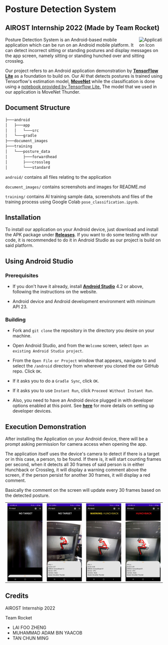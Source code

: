 # Posture Detection System

## AIROST Internship 2022 (Made by Team Rocket)

<image align ="right" src="document_images/phone_icon.jpeg" alt="Application Icon" width="15%">

Posture Detection System is an Android-based mobile application which can be run on an Android mobile platform. It can detect incorrect sitting or standing postures and display messages on the app screen, namely sitting or standing hunched over and sitting crossleg. 

Our project refers to an Android application demonstration by **[TensorFlow Lite](https://github.com/tensorflow/examples/tree/master/lite/examples/pose_estimation/android)** as a foundation to build on. Our AI that detects postures is trained using Tensorflow's estimation model, **[MoveNet](https://blog.tensorflow.org/2021/05/next-generation-pose-detection-with-movenet-and-tensorflowjs.html)** while the classification is done using a [notebook provided by Tensorflow Lite.](https://github.com/tensorflow/tensorflow/blob/master/tensorflow/lite/g3doc/tutorials/pose_classification.ipynb) The model that we used in our application is MoveNet Thunder.

## Document Structure

```bash
├───android
│   ├───app
│   │   └───src
│   └───gradle
├───document_images
├───training
│   └───posture_data
│       ├───forwardhead
│       ├───crossleg
│       └───standard
```

`android/` contains all files relating to the application

`document_images/` contains screenshots and images for README.md

`training/` contains AI training sample data, screenshots and files of the training process using Google Colab `pose_classification.ipynb`.

## Installation

To install our application on your Android device, just download and install the APK package under **[Releases](https://github.com/LaiFooZheng/AIROST_Posture_Detection/releases/tag/v1.0.0)**. 
If you want to do some testing with our code, it is recommended to do it in Android Studio as our project is build on said platform.

## Using Android Studio

### Prerequisites

* If you don't have it already, install **[Android Studio](https://developer.android.com/studio)** 4.2 or above, following the instructions on the website.

* Android device and Android development environment with minimum API 23.

### Building

* Fork and `git clone` the repository in the directory you desire on your machine.

* Open Android Studio, and from the `Welcome` screen, select
`Open an existing Android Studio project`.

* From the `Open File or Project` window that appears, navigate to and select
the `/android` directory from wherever you
cloned the our GitHub repo. Click `OK`.

* If it asks you to do a `Gradle Sync`, click `OK`.

* If it asks you to use `Instant Run`, click `Proceed Without Instant Run`.

* Also, you need to have an Android device plugged in with developer options
 enabled at this point. See **[here](
 https://developer.android.com/studio/run/device)** for more details
 on setting up developer devices.

## Execution Demonstration

After installing the Application on your Android device, there will be a prompt asking permission for camera access when opening the app.

The application itself uses the device's camera to detect if there is a target or in this case, a person, to be found. If there is, it will start counting frames per second, when it detects all 30 frames of said person is in either Hunchback or Crossleg, it will display a warning comment above the screen, if the person persist for another 30 frames, it will display a red comment.

Basically the comment on the screen will update every 30 frames based on the detected posture.

<table width="100%">
 <tr>
  <td width="25%" style="line-height:0;"><img src="document_images\no_target_detected.jpeg"></td>
  <td width="25%" style="line-height:0;"><img src="document_images\no_target_hunchback.jpeg"></td>
  <td width="25%" style="line-height:0;"><img src="document_images\warning_hunchback.jpeg"></td>
  <td width="25%" style="line-height:0;"><img src="document_images\red_hunchback.jpeg"></td>
 </tr>
<table>

## Credits
AIROST Internship 2022

Team Rocket
* LAI FOO ZHENG
* MUHAMMAD ADAM BIN YAACOB
* TAN CHUN MING
